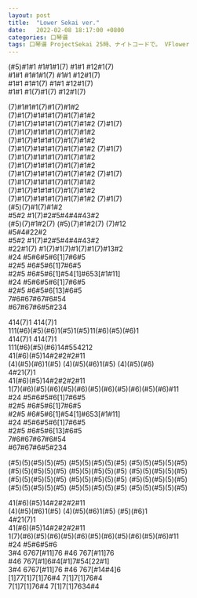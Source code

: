 ```yaml
---
layout: post
title:  "Lower Sekai ver."
date:   2022-02-08 18:17:00 +0800
categories: 口琴谱
tags: 口琴谱 ProjectSekai 25時、ナイトコードで。 VFlower
---
```

(#5)#1#1 #1#1#1(7) #1#1 #12#1(7)  
\#1#1 #1#1#1(7) #1#1 #12#1(7)  
\#1#1 #1#1(7) #1#1 #12#1(7)  
\#1#1 #1(7)#1(7) #12#1(7)  

(7)#1#1#1(7)#1(7)#1#2  
(7)#1(7)#1#1#1(7)#1(7)#1#2  
(7)#1(7)#1#1#1(7)#1(7)#1#2 (7)#1(7)  
(7)#1(7)#1#1#1(7)#1(7)#1#2  
(7)#1(7)#1#1#1(7)#1(7)#1#2  
(7)#1(7)#1#1#1(7)#1(7)#1#2 (7)#1(7)  
(7)#1(7)#1#1#1(7)#1(7)#1#2  
(7)#1(7)#1#1#1(7)#1(7)#1#2  
(7)#1(7)#1#1#1(7)#1(7)#1#2 (7)#1(7)  
(7)#1(7)#1#1#1(7)#1(7)#1#2  
(7)#1(7)#1#1#1(7)#1(7)#1#2  
(7)#1(7)#1#1#1(7)#1(7)#1#2 (7)#1(7)  
(#5)(7)#1(7)#1#2  
\#5#2 #1(7)#2#5#4#4#43#2  
(#5)(7)#1#2(7) (#5)(7)#1#2(7) (7)#12  
\#5#4#22#2  
\#5#2 #1(7)#2#5#4#4#43#2  
\#22#1(7) #1(7)#1(7)#1(7)#1(7)#13#2  
\#24 #5#6#5#6[1]7#6#5  
\#2#5 #6#5#6[1]7#6#5   
\#2#5 #6#5#6[1]#54[1]#653[#1#11]  
\#24 #5#6#5#6[1]7#6#5  
\#2#5 #6#5#6[13]#6#5  
7#6#67#67#6#54  
\#67#67#6#5#234  

414(7)1 414(7)1  
111(#6)(#5)(#6)1(#5)1(#5)11(#6)(#5)(#6)1  
414(7)1 414(7)1  
111(#6)(#5)(#6)14#554212  
41(#6)(#5)14#2#2#2#11  
(4)(#5)(#6)1(#5) (4)(#5)(#6)1(#5) (4)(#5)(#6)  
4#21(7)1  
41(#6)(#5)14#2#2#2#11  
1(7)(#6)(#5)(#6)(#5)(#6)(#5)(#6)(#5)(#6)(#5)(#6)#11  
\#24 #5#6#5#6[1]7#6#5  
\#2#5 #6#5#6[1]7#6#5   
\#2#5 #6#5#6[1]#54[1]#653[#1#11]  
\#24 #5#6#5#6[1]7#6#5  
\#2#5 #6#5#6[13]#6#5  
7#6#67#67#6#54  
\#67#67#6#5#234  
 
(#5)(5)(#5)(5)(#5) (#5)(5)(#5)(5)(#5) (#5)(5)(#5)(5)(#5)  
(#5)(5)(#5)(5)(#5) (#5)(5)(#5)(5)(#5) (#5)(5)(#5)(5)(#5)  
(#5)(5)(#5)(5)(#5) (#5)(5)(#5)(5)(#5) (#5)(5)(#5)(5)(#5)  
(#5)(5)(#5)(5)(#5) (#5)(5)(#5)(5)(#5) (#5)(5)(#5)(5)(#5)  

41(#6)(#5)14#2#2#2#11   
(4)(#5)(#6)1(#5) (4)(#5)(#6)1(#5) (#5)(#6)1    
4#21(7)1  
41(#6)(#5)14#2#2#2#11  
1(7)(#6)(#5)(#6)(#5)(#6)(#5)(#6)(#5)(#6)(#5)(#6)#11  
\#24 #5#6#5#6  
3#4 6767[#11]76 #46 767[#11]76  
\#46 767[#1]6#4[#1]7#54[22#1]  
3#4 6767[#11]76 #46 767[#14#4]6  
[1]77[1]7[1]76#4 7[1]7[1]76#4  
7[1]7[1]76#4 7[1]7[1]7634#4  